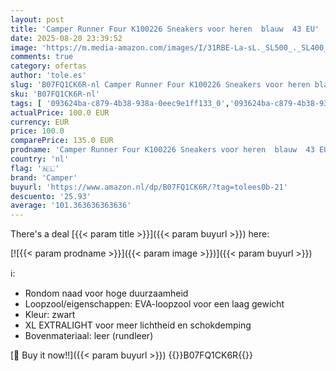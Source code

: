 ```yaml
---
layout: post
title: 'Camper Runner Four K100226 Sneakers voor heren  blauw  43 EU'
date: 2025-08-20 23:39:52
image: 'https://m.media-amazon.com/images/I/31RBE-La-sL._SL500_._SL400_.jpg'
comments: true
category: ofertas
author: 'tole.es'
slug: 'B07FQ1CK6R-nl Camper Runner Four K100226 Sneakers voor heren blauw 43 EU'
sku: 'B07FQ1CK6R-nl'
tags: [ '093624ba-c879-4b38-938a-0eec9e1ff133_0','093624ba-c879-4b38-938a-0eec9e1ff133_3601','Arborist Merchandising Root','Herenmode','Herenschoenen','Klassieke & modieuze herensneakers','Kleding, schoenen & sieraden','Kleding, schoenen en sieraden','New Arrivals','Self Service','Special Features Stores','camper','🇳🇱', ]
actualPrice: 100.0 EUR
currency: EUR
price: 100.0
comparePrice: 135.0 EUR
prodname: 'Camper Runner Four K100226 Sneakers voor heren  blauw  43 EU'
country: 'nl'
flag: '🇳🇱'
brand: 'Camper'
buyurl: 'https://www.amazon.nl/dp/B07FQ1CK6R/?tag=tolees0b-21'
descuento: '25.93'
average: '101.363636363636'
---
```


There's a deal [{{< param title >}}]({{< param buyurl >}})  here:

[![{{< param prodname >}}]({{< param image >}})]({{< param buyurl >}})

ℹ️:

- Rondom naad voor hoge duurzaamheid
- Loopzool/eigenschappen: EVA-loopzool voor een laag gewicht
- Kleur: zwart
- XL EXTRALIGHT voor meer lichtheid en schokdemping
- Bovenmateriaal: leer (rundleer)

[🛒 Buy it now!!]({{< param buyurl >}})
{{<world>}}B07FQ1CK6R{{</world>}}
